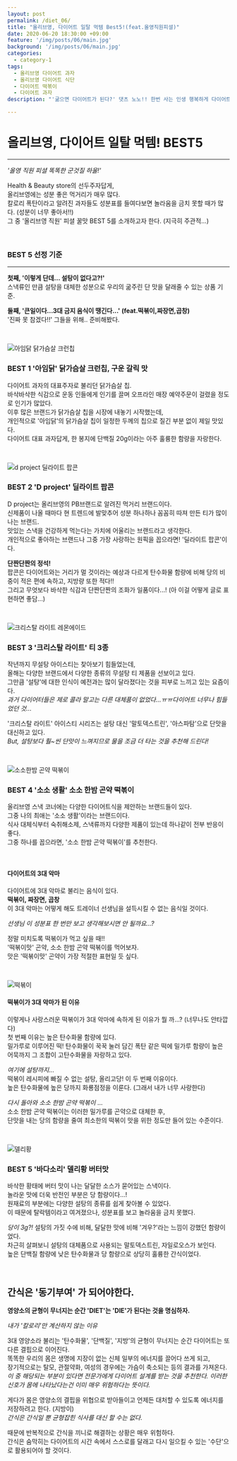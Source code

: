 ```yaml
---
layout: post
permalink: /diet_06/
title: "올리브영, 다이어트 일탈 먹템 Best5!(feat.올영직원피셜)"
date: 2020-06-20 18:30:00 +09:00
feature: '/img/posts/06/main.jpg'
background: '/img/posts/06/main.jpg'
categories:
  - category-1
tags:
  - 올리브영 다이어트 과자
  - 올리브영 다이어트 식단
  - 다이어트 떡볶이
  - 다이어트 과자
description: "'굶으면 다이어트가 된다?' 댓츠 노노!! 한번 사는 인생 행복하게 다이어트하자! 다이어터의 올리브영 군것질 하울! Eat out with ME!!"

---
```




# 올리브영, 다이어트 일탈 먹템! BEST5

---

*'올영 직원 피셜 똑똑한 군것질 하울!'*

Health & Beauty store의 선두주자답게,   
올리브영에는 성분 좋은 먹거리가 매우 많다.    
칼로리 폭탄이라고 알려진 과자들도 성분표를 들여다보면 놀라움을 금치 못할 때가 많다. (성분이 너무 좋아서!!)   
그 중 '올리브영 직원' 피셜 꿀맛 BEST 5를 소개하고자 한다. (지극히 주관적...)
<br>

<br>

### BEST 5 선정 기준

---

**첫째, '이렇게 단데... 설탕이 없다고?!'**   
스낵류인 만큼 설탕을 대체한 성분으로 우리의 굶주린 단 맛을 달래줄 수 있는 상품 기준.    

**둘째, '큰일이다...3대 금지 음식이 땡긴다...' (feat.떡볶이,짜장면,곱창)**    
'진짜 못 참겠다!!' 그들을 위해.. 준비해봤다.      

<br>

![아임닭 닭가슴살 크런칩](/img/posts/06/01.JPG)

### BEST 1 '아임닭' 닭가슴살 크런칩, 구운 갈릭 맛

다이어트 과자의 대표주자로 불리던 닭가슴살 칩.   
바삭바삭한 식감으로 운동 인들에게 인기를 끌며 오프라인 매장 예약주문이 걸렸을 정도로 인기가 많았다.   
이후 많은 브랜드가 닭가슴살 칩을 시장에 내놓기 시작했는데,   
개인적으로 '아임닭'의 닭가슴살 칩이 일정한 두께의 칩으로 질긴 부분 없이 제일 맛있다.      
다이어트 대표 과자답게, 한 봉지에 단백질 20g이라는 아주 훌륭한 함량을 자랑한다.

<br>

![d project 딜라이트 팝콘](/img/posts/06/02.JPG)

### BEST 2 'D project' 딜라이트 팝콘

D project는 올리브영의 PB브랜드로 알려진 먹거리 브랜드이다.   
신제품이 나올 때마다 현 트렌드에 발맞추어 성분 하나하나 꼼꼼히 따져 만든 티가 많이 나는 브랜드.   
맛있는 스낵을 건강하게 먹는다는 가치에 어울리는 브랜드라고 생각한다.   
개인적으로 좋아하는 브랜드나 그중 가장 사랑하는 원픽을 꼽으라면! '딜라이트 팝콘'이다.  

**단짠단짠의 정석!**   
팝콘은 다이어트와는 거리가 멀 것이라는 예상과 다르게 탄수화물 함량에 비해 당의 비중이 적은 편에 속하고, 지방량 또한 적다!!    
그리고 무엇보다 바삭한 식감과 단짠단짠의 조화가 일품이다...! (아 이걸 어떻게 글로 표현하면 좋담...)   

<br>

![크리스탈 라이트 레몬에이드](/img/posts/06/03.JPG)

### BEST 3 '크리스탈 라이트' 티 3종 

작년까지 무설탕 아이스티는 찾아보기 힘들었는데,   
올해는 다양한 브랜드에서 다양한 종류의 무설탕 티 제품을 선보이고 있다.    
그만큼 '설탕'에 대한 인식이 예전과는 많이 달라졌다는 것을 피부로 느끼고 있는 요즘이다.   
*과거 다이어터들은 제로 콜라 말고는 다른 대체품이 없었다...ㅠㅠ다이어트 너무나 힘들었던 것...*

'크리스탈 라이트' 아이스티 시리즈는 설탕 대신 '말토덱스트린', '아스파탐'으로 단맛을 대신하고 있다.   
*But, 설탕보다 훨~씬 단맛이 느껴지므로 물을 조금 더 타는 것을 추천해 드린다!*

<br>

![소소한밤 곤약 떡볶이](/img/posts/06/04.JPG)

### BEST 4 '소소 생활' 소소 한밤 곤약 떡볶이

올리브영 스낵 코너에는 다양한 다이어트식을 제안하는 브랜드들이 있다.    
그중 나의 최애는 '소소 생활'이라는 브랜드이다.   
식사 대체식부터 숙취해소제, 스낵류까지 다양한 제품이 있는데 하나같이 전부 반응이 좋다.   
그중 하나를 꼽으라면, '소소 한밤 곤약 떡볶이'를 추천한다.   

<br>

#### 다이어트의 3대 악마

다이어트에 3대 악마로 불리는 음식이 있다.    
**떡볶이, 짜장면, 곱창**   
이 3대 악마는 어떻게 해도 트레이너 선생님을 설득시킬 수 없는 음식일 것이다.  

*선생님 이 성분표 한 번만 보고 생각해보시면 안 될까요...?*  

정말 미치도록 떡볶이가 먹고 싶을 때!!  
'떡볶이맛' 곤약, 소소 한밤 곤약 떡볶이를 먹어보자.   
맛은 '떡볶이맛' 곤약이 가장 적절한 표현일 듯 싶다.    

<br>

![떡볶이](/img/posts/06/06.jpg)

#### 떡볶이가 3대 악마가 된 이유

이렇게나 사랑스러운 떡볶이가 3대 악마에 속하게 된 이유가 뭘 까...? (너무나도 안타깝다)   
첫 번째 이유는 높은 탄수화물 함량에 있다.   
밀가루로 이루어진 떡! 탄수화물이 꾹꾹 눌러 담긴 폭탄 같은 떡에 밀가루 함량이 높은 어묵까지 그 조합이 고탄수화물을 자랑하고 있다.   

*여기에 설탕까지...*   
떡볶이 레시피에 빠질 수 없는 설탕, 올리고당! 이 두 번째 이유이다.   
높은 탄수화물에 높은 당까지 화룡점정을 이룬다. (그래서 내가 너무 사랑한다)

*다시 돌아와 소소 한밤 곤약 떡볶이* ...   
소소 한밤 곤약 떡볶이는 이러한 밀가루를 곤약으로 대체한 후,    
단맛을 내는 당의 함량을 줄여 최소한의 떡볶이 맛을 위한 정도만 들어 있는 수준이다. 

<br>

![델리황](/img/posts/06/05.JPG)

### BEST 5 '바다소리' 델리황 버터맛

바삭한 황태에 버터 맛이 나는 달달한 소스가 묻어있는 스낵이다.   
놀라운 맛에 더욱 반전인 부분은 당 함량이다...!  
원재료의 부분에는 다양한 설탕의 종류를 쉽게 찾아볼 수 있었다.   
이 때문에 탈락템이라고 여겨졌으나, 성분표를 보고 놀라움을 금치 못했다.  

*당이 3g?!* 
설탕의 가짓 수에 비해, 달달한 맛에 비해 '겨우?'라는 느낌이 강했던 함량이었다.   
차근히 살펴보니 설탕의 대체품으로 사용되는 말토덱스트린, 자일로오스가 보인다.   
높은 단백질 함량에 낮은 탄수화물과 당 함량으로 상당히 훌륭한 간식이었다.   

<br>

## 간식은 '동기부여' 가 되어야한다.

**영양소의 균형이 무너지는 순간 'DIET'는 'DIE'가 된다는 것을 명심하자.**

*내가 '칼로리'만 계산하지 않는 이유*   

3대 영양소라 불리는 '탄수화물', '단백질', '지방'의 균형이 무너지는 순간 다이어트는 또 다른 결핍으로 이어진다.     
똑똑한 우리의 몸은 생명에 지장이 없는 신체 일부의 에너지를 끌어다 쓰게 되고,   
장기적으로는 탈모, 관절약화, 여성의 경우에는 가슴이 축소되는 등의 결과를 가져온다.    
*이 중 해당되는 부분이 있다면 전문가에게 다이어트 설계를 받는 것을 추천한다.
이러한 신호가 몸에 나타났다는건 이미 매우 위험하다는 뜻이다.*

게다가 몸은 영양소의 결핍을 위협으로 받아들이고 언제든 대처할 수 있도록 에너지를 저장하려고 한다. (지방이)<br>*간식은 간식일 뿐 균형잡힌 식사를 대신 할 수는 없다.*  

때문에 반복적으로 간식을 끼니로 해결하는 상황은 매우 위험하다.   
간식은 숨막히는 다이어트의 시간 속에서 스스로를 달래고 다시 일으킬 수 있는 '수단'으로 활용되어야 할 것이다.